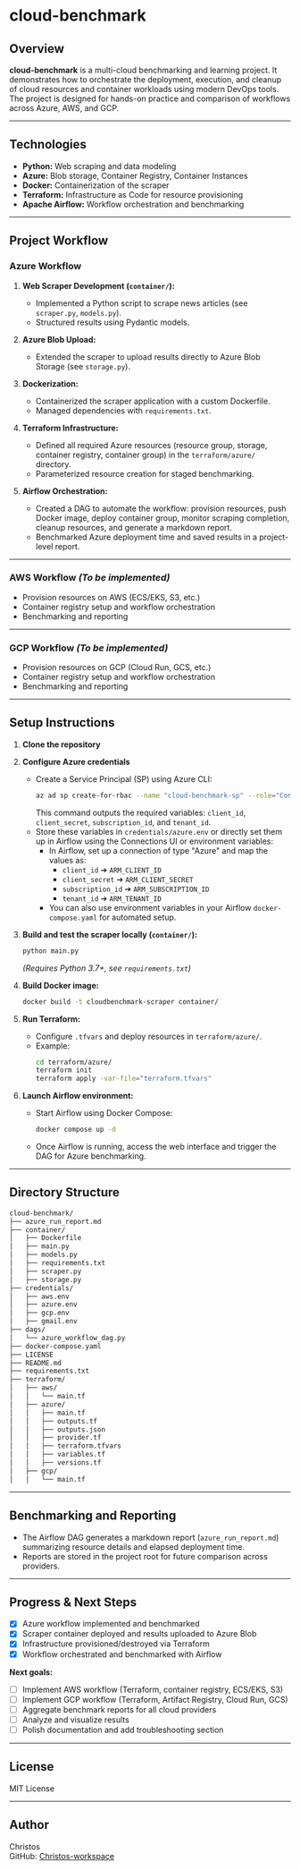# cloud-benchmark

## Overview

**cloud-benchmark** is a multi-cloud benchmarking and learning project. It demonstrates how to orchestrate the deployment, execution, and cleanup of cloud resources and container workloads using modern DevOps tools. The project is designed for hands-on practice and comparison of workflows across Azure, AWS, and GCP.

---

## Technologies

- **Python:** Web scraping and data modeling
- **Azure:** Blob storage, Container Registry, Container Instances
- **Docker:** Containerization of the scraper
- **Terraform:** Infrastructure as Code for resource provisioning
- **Apache Airflow:** Workflow orchestration and benchmarking

---

## Project Workflow

### Azure Workflow

1. **Web Scraper Development (`container/`):**
   - Implemented a Python script to scrape news articles (see `scraper.py`, `models.py`).
   - Structured results using Pydantic models.

2. **Azure Blob Upload:**
   - Extended the scraper to upload results directly to Azure Blob Storage (see `storage.py`).

3. **Dockerization:**
   - Containerized the scraper application with a custom Dockerfile.
   - Managed dependencies with `requirements.txt`.

4. **Terraform Infrastructure:**
   - Defined all required Azure resources (resource group, storage, container registry, container group) in the `terraform/azure/` directory.
   - Parameterized resource creation for staged benchmarking.

5. **Airflow Orchestration:**
   - Created a DAG to automate the workflow: provision resources, push Docker image, deploy container group, monitor scraping completion, cleanup resources, and generate a markdown report.
   - Benchmarked Azure deployment time and saved results in a project-level report.

---

### AWS Workflow *(To be implemented)*

- Provision resources on AWS (ECS/EKS, S3, etc.)
- Container registry setup and workflow orchestration
- Benchmarking and reporting

---

### GCP Workflow *(To be implemented)*

- Provision resources on GCP (Cloud Run, GCS, etc.)
- Container registry setup and workflow orchestration
- Benchmarking and reporting

---

## Setup Instructions

1. **Clone the repository**

2. **Configure Azure credentials**  
   - Create a Service Principal (SP) using Azure CLI:
     ```sh
     az ad sp create-for-rbac --name "cloud-benchmark-sp" --role="Contributor" --scopes="/subscriptions/<SUBSCRIPTION_ID>"
     ```
     This command outputs the required variables: `client_id`, `client_secret`, `subscription_id`, and `tenant_id`.  
   - Store these variables in `credentials/azure.env` or directly set them up in Airflow using the Connections UI or environment variables:
     - In Airflow, set up a connection of type "Azure" and map the values as:
       - `client_id` ➔ `ARM_CLIENT_ID`
       - `client_secret` ➔ `ARM_CLIENT_SECRET`
       - `subscription_id` ➔ `ARM_SUBSCRIPTION_ID`
       - `tenant_id` ➔ `ARM_TENANT_ID`
     - You can also use environment variables in your Airflow `docker-compose.yaml` for automated setup.

3. **Build and test the scraper locally (`container/`):**
   ```sh
   python main.py
   ```
   *(Requires Python 3.7+, see `requirements.txt`)*

4. **Build Docker image:**
   ```sh
   docker build -t cloudbenchmark-scraper container/
   ```

5. **Run Terraform:**
   - Configure `.tfvars` and deploy resources in `terraform/azure/`.
   - Example:
     ```sh
     cd terraform/azure/
     terraform init
     terraform apply -var-file="terraform.tfvars"
     ```

6. **Launch Airflow environment:**
   - Start Airflow using Docker Compose:
     ```sh
     docker compose up -d
     ```
   - Once Airflow is running, access the web interface and trigger the DAG for Azure benchmarking.

---

## Directory Structure

```bash
cloud-benchmark/
├── azure_run_report.md
├── container/
│   ├── Dockerfile
│   ├── main.py
│   ├── models.py
│   ├── requirements.txt
│   ├── scraper.py
│   ├── storage.py
├── credentials/
│   ├── aws.env
│   ├── azure.env
│   ├── gcp.env
│   ├── gmail.env
├── dags/
│   └── azure_workflow_dag.py
├── docker-compose.yaml
├── LICENSE
├── README.md
├── requirements.txt
├── terraform/
│   ├── aws/
│   │   └── main.tf
│   ├── azure/
│   │   ├── main.tf
│   │   ├── outputs.tf
│   │   ├── outputs.json
│   │   ├── provider.tf
│   │   ├── terraform.tfvars
│   │   ├── variables.tf
│   │   ├── versions.tf
│   ├── gcp/
│   │   └── main.tf
```
---

## Benchmarking and Reporting

- The Airflow DAG generates a markdown report (`azure_run_report.md`) summarizing resource details and elapsed deployment time.
- Reports are stored in the project root for future comparison across providers.

---

## Progress & Next Steps

- [x] Azure workflow implemented and benchmarked
- [x] Scraper container deployed and results uploaded to Azure Blob
- [x] Infrastructure provisioned/destroyed via Terraform
- [x] Workflow orchestrated and benchmarked with Airflow

**Next goals:**
- [ ] Implement AWS workflow (Terraform, container registry, ECS/EKS, S3)
- [ ] Implement GCP workflow (Terraform, Artifact Registry, Cloud Run, GCS)
- [ ] Aggregate benchmark reports for all cloud providers
- [ ] Analyze and visualize results
- [ ] Polish documentation and add troubleshooting section

---

## License

MIT License

---

## Author

Christos  
GitHub: [Christos-workspace](https://github.com/Christos-workspace)
